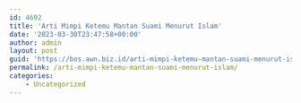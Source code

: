 ```yaml
---
id: 4692
title: 'Arti Mimpi Ketemu Mantan Suami Menurut Islam'
date: '2023-03-30T23:47:58+00:00'
author: admin
layout: post
guid: 'https://bos.awn.biz.id/arti-mimpi-ketemu-mantan-suami-menurut-islam/'
permalink: /arti-mimpi-ketemu-mantan-suami-menurut-islam/
categories:
    - Uncategorized
---
```


